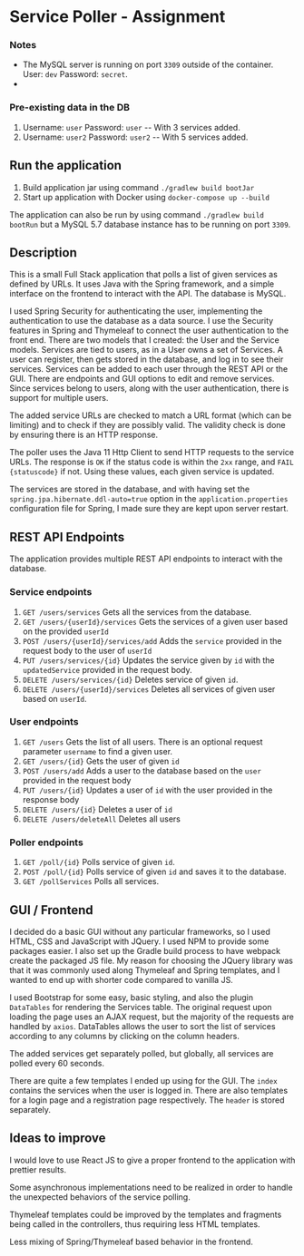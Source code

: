 # Service Poller - Assignment

### Notes
- The MySQL server is running on port `3309` outside of the container. User: `dev` Password: `secret`.
- 

### Pre-existing data in the DB

1. Username: `user` Password: `user` -- With 3 services added.
2. Username: `user2` Password: `user2` -- With 5 services added.

## Run the application
1. Build application jar using command `./gradlew build bootJar`
2. Start up application with Docker using `docker-compose up --build`

The application can also be run by using command `./gradlew build bootRun` 
but a MySQL 5.7 database instance has to be running on port `3309`.

## Description
This is a small Full Stack application that polls a list of given services as defined by URLs.
It uses Java with the Spring framework, and a simple interface on the frontend to interact with the API.
The database is MySQL.

I used Spring Security for authenticating the user, implementing the authentication to use the database as a data source.
I use the Security features in Spring and Thymeleaf to connect the user authentication to the front end.
There are two models that I created: the User and the Service models.
Services are tied to users, as in a User owns a set of Services.
A user can register, then gets stored in the database, and log in to see their services. Services can be added 
to each user through the REST API or the GUI. There are endpoints and GUI options to edit and remove services.
Since services belong to users, along with the user authentication, there is support for multiple users.

The added service URLs are checked to match a URL format (which can be limiting) and to check if they are possibly valid.
The validity check is done by ensuring there is an HTTP response.

The poller uses the Java 11 Http Client to send HTTP requests to the service URLs. The response is `OK` if 
the status code is within the `2xx` range, and `FAIL {statuscode}` if not. Using these values, each given service is updated.

The services are stored in the database, and with having set the `spring.jpa.hibernate.ddl-auto=true` option in the
`application.properties` configuration file for Spring, I made sure they are kept upon server restart.

## REST API Endpoints
The application provides multiple REST API endpoints to interact with the database.

### Service endpoints
1. `GET /users/services` Gets all the services from the database.
2. `GET /users/{userId}/services` Gets the services of a given user based on the provided `userId`
3. `POST /users/{userId}/services/add` Adds the `service` provided in the request body to the user of `userId`
4. `PUT /users/services/{id}` Updates the service given by `id` with the `updatedService` provided in the request body. 
5. `DELETE /users/services/{id}` Deletes service of given `id`.
6. `DELETE /users/{userId}/services` Deletes all services of given user based on `userId`.

### User endpoints
1. `GET /users` Gets the list of all users. There is an optional request parameter `username` to find a given user.
2. `GET /users/{id}` Gets the user of given `id`
3. `POST /users/add` Adds a user to the database based on the `user` provided in the request body
4. `PUT /users/{id}` Updates a user of `id` with the user provided in the response body
5. `DELETE /users/{id}` Deletes a user of `id`
6. `DELETE /users/deleteAll` Deletes all users

### Poller endpoints
1. `GET /poll/{id}` Polls service of given `id`.
2. `POST /poll/{id}` Polls service of given `id` and saves it to the database.
3. `GET /pollServices` Polls all services.

## GUI / Frontend
I decided do a basic GUI without any particular frameworks, so I used HTML, CSS and JavaScript with JQuery. 
I used NPM to provide some packages easier. I also set up the Gradle build process to have webpack
create the packaged JS file. My reason for choosing the JQuery library was that it was commonly 
used along Thymeleaf and Spring templates, and I wanted to end up with shorter code compared to vanilla JS.

I used Bootstrap for some easy, basic styling, and also the plugin `DataTables` for rendering the Services table.
The original request upon loading the page uses an AJAX request, but the majority of the requests are handled by `axios`.
DataTables allows the user to sort the list of services according to any columns by clicking on the column headers.

The added services get separately polled, but globally, all services are polled every 60 seconds.

There are quite a few templates I ended up using for the GUI. The `index` contains the services when the user is logged in.
There are also templates for a login page and a registration page respectively. The `header` is stored separately.

## Ideas to improve

I would love to use React JS to give a proper frontend to the application with prettier results.

Some asynchronous implementations need to be realized in order to handle the unexpected behaviors of the service polling.

Thymeleaf templates could be improved by the templates and fragments being called  in the controllers,
thus requiring less HTML templates.

Less mixing of Spring/Thymeleaf based behavior in the frontend.
